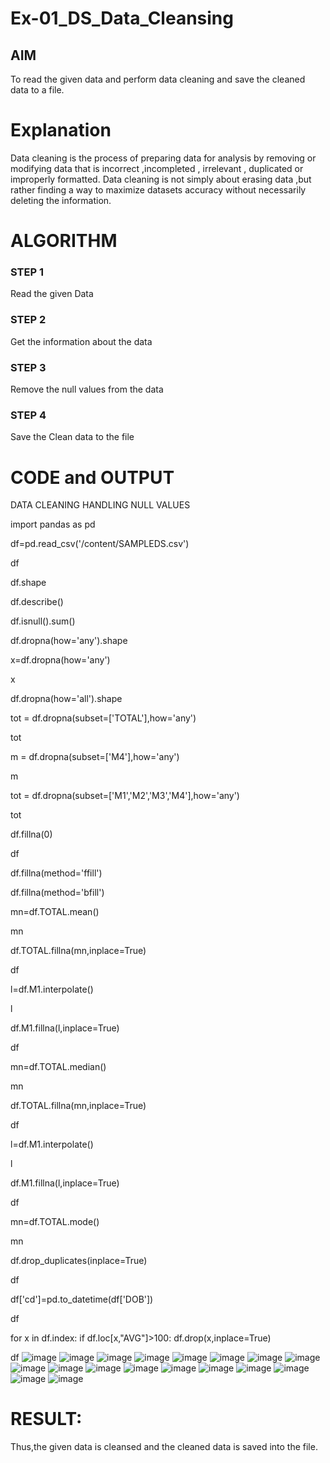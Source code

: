 # Ex-01_DS_Data_Cleansing


## AIM
To read the given data and perform data cleaning and save the cleaned data to a file. 

# Explanation
Data cleaning is the process of preparing data for analysis by removing or modifying data that is incorrect ,incompleted , irrelevant , duplicated or improperly formatted. 
Data cleaning is not simply about erasing data ,but rather finding a way to maximize datasets accuracy without necessarily deleting the information. 

# ALGORITHM
### STEP 1
Read the given Data
### STEP 2
Get the information about the data
### STEP 3
Remove the null values from the data
### STEP 4
Save the Clean data to the file

# CODE and OUTPUT
DATA CLEANING HANDLING NULL VALUES

import pandas as pd

df=pd.read_csv('/content/SAMPLEDS.csv')

df

df.shape

df.describe()

df.isnull().sum()

df.dropna(how='any').shape

x=df.dropna(how='any')

x

df.dropna(how='all').shape

tot = df.dropna(subset=['TOTAL'],how='any')

tot

m = df.dropna(subset=['M4'],how='any')

m

tot = df.dropna(subset=['M1','M2','M3','M4'],how='any')

tot

df.fillna(0)

df

df.fillna(method='ffill')

df.fillna(method='bfill')

mn=df.TOTAL.mean()

mn

df.TOTAL.fillna(mn,inplace=True)

df

l=df.M1.interpolate()

l

df.M1.fillna(l,inplace=True)

df

mn=df.TOTAL.median()

mn

df.TOTAL.fillna(mn,inplace=True)

df

l=df.M1.interpolate()

l

df.M1.fillna(l,inplace=True)

df

mn=df.TOTAL.mode()

mn

df.drop_duplicates(inplace=True)

df

df['cd']=pd.to_datetime(df['DOB'])

df

for x in df.index: if df.loc[x,"AVG"]>100: df.drop(x,inplace=True)

df
![image](https://github.com/SyedJaveed786/ODD2023-Datascience-Ex01/assets/106874713/e1d0289d-2a36-4a14-b5a3-6145a15f3769)
![image](https://github.com/SyedJaveed786/ODD2023-Datascience-Ex01/assets/106874713/6cd0b29e-a964-432e-b2b2-77b2dfeef130)
![image](https://github.com/SyedJaveed786/ODD2023-Datascience-Ex01/assets/106874713/171d21b3-0847-4faf-948d-acf963038849)
![image](https://github.com/SyedJaveed786/ODD2023-Datascience-Ex01/assets/106874713/67953762-3357-4786-aa3e-4fce64f84493)
![image](https://github.com/SyedJaveed786/ODD2023-Datascience-Ex01/assets/106874713/99676258-a9a4-4217-8786-0ae04c44a0ef)
![image](https://github.com/SyedJaveed786/ODD2023-Datascience-Ex01/assets/106874713/5326e6ac-cc40-45ff-87dd-03da25da99a8)
![image](https://github.com/SyedJaveed786/ODD2023-Datascience-Ex01/assets/106874713/92008f1d-6567-4549-a939-5ff7bd459c10)
![image](https://github.com/SyedJaveed786/ODD2023-Datascience-Ex01/assets/106874713/d1d6fc27-b0ab-4fa5-8eb3-d8469ff522db)
![image](https://github.com/SyedJaveed786/ODD2023-Datascience-Ex01/assets/106874713/4c0f6822-476d-44c2-a139-54d1f06cb881)
![image](https://github.com/SyedJaveed786/ODD2023-Datascience-Ex01/assets/106874713/6ab7c00a-4997-4fbd-a1f5-4104d2ffb5b4)
![image](https://github.com/SyedJaveed786/ODD2023-Datascience-Ex01/assets/106874713/ff8fef88-7b9b-40aa-a3e5-46fe2c180447)
![image](https://github.com/SyedJaveed786/ODD2023-Datascience-Ex01/assets/106874713/c349aecd-a43c-46b8-aee5-4c006a48660e)
![image](https://github.com/SyedJaveed786/ODD2023-Datascience-Ex01/assets/106874713/0bfa1b90-5f6c-4edd-b35d-efb0fd1d74bf)
![image](https://github.com/SyedJaveed786/ODD2023-Datascience-Ex01/assets/106874713/24594b42-6a06-40bb-975a-53ead2946e1c)
![image](https://github.com/SyedJaveed786/ODD2023-Datascience-Ex01/assets/106874713/8c9b668e-52bc-412e-8373-39927e910312)
![image](https://github.com/SyedJaveed786/ODD2023-Datascience-Ex01/assets/106874713/89d1aeea-8ce0-478d-9d6e-37da80c6780d)
![image](https://github.com/SyedJaveed786/ODD2023-Datascience-Ex01/assets/106874713/e6784814-c9db-4c1a-85d0-355d33191203)
![image](https://github.com/SyedJaveed786/ODD2023-Datascience-Ex01/assets/106874713/2b8589ca-53a6-495d-ab30-286f95e97675)

# RESULT:

Thus,the given data is cleansed and the cleaned data is saved into the file.



















